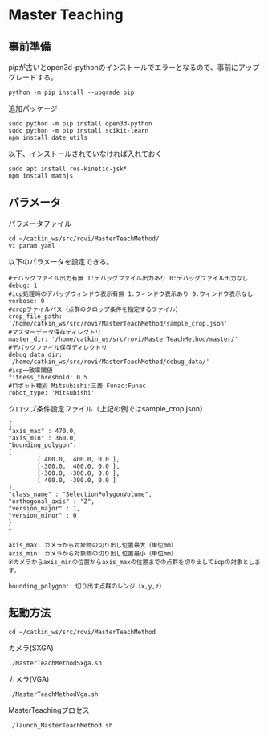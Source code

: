 # Master Teaching


## 事前準備
pipが古いとopen3d-pythonのインストールでエラーとなるので、事前にアップグレードする。

```
python -m pip install --upgrade pip
```

追加パッケージ

```
sudo python -m pip install open3d-python
sudo python -m pip install scikit-learn 
npm install date_utils
```

以下、インストールされていなければ入れておく

~~~
sudo apt install ros-kinetic-jsk*
npm install mathjs
~~~

## パラメータ

パラメータファイル

```
cd ~/catkin_ws/src/rovi/MasterTeachMethod/
vi param.yaml
```

以下のパラメータを設定できる。

```
#デバッグファイル出力有無 1:デバッグファイル出力あり 0:デバッグファイル出力なし
debug: 1
#icp処理時のデバッグウィンドウ表示有無 1:ウィンドウ表示あり 0:ウィンドウ表示なし
verbose: 0
#cropファイルパス（点群のクロップ条件を指定するファイル）
crop_file_path: '/home/catkin_ws/src/rovi/MasterTeachMethod/sample_crop.json' 
#マスターデータ保存ディレクトリ
master_dir: '/home/catkin_ws/src/rovi/MasterTeachMethod/master/'
#デバッグファイル保存ディレクトリ
debug_data_dir: '/home/catkin_ws/src/rovi/MasterTeachMethod/debug_data/'
#icp一致率閾値
fitness_threshold: 0.5
#ロボット種別 Mitsubishi:三菱 Funac:Funac
robot_type: 'Mitsubishi'
```

クロップ条件設定ファイル（上記の例ではsample_crop.json）

```
{
"axis_max" : 470.0,
"axis_min" : 360.0,
"bounding_polygon":
[
        [ 400.0,  400.0, 0.0 ],
        [-300.0,  400.0, 0.0 ],
        [-300.0, -300.0, 0.0 ],
        [ 400.0, -300.0, 0.0 ]
],
"class_name" : "SelectionPolygonVolume",
"orthogonal_axis" : "Z",
"version_major" : 1,
"version_minor" : 0
}
~   
```

```
axis_max: カメラから対象物の切り出し位置最大（単位mm）
axis_min: カメラから対象物の切り出し位置最小（単位mm）
※カメラからaxis_minの位置からaxis_maxの位置までの点群を切り出してicpの対象とします。

bounding_polygon:　切り出す点群のレンジ（x,y,z）
```

## 起動方法

~~~
cd ~/catkin_ws/src/rovi/MasterTeachMethod
~~~

カメラ(SXGA)

```
./MasterTeachMethodSxga.sh
```

カメラ(VGA)

```
./MasterTeachMethodVga.sh
```

MasterTeachingプロセス

```
./launch_MasterTeachMethod.sh
```